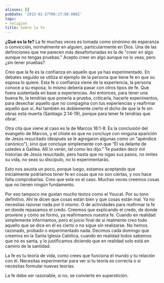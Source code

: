 ```yaml
---
aliases: []
pubDate: '2013-01-27T06:17:08.000Z'
tags:
- religion
title: Sobre la fe
---
```


**¿Qué es la fe?** La fe muchas veces es tomada como sinónimo de esperanza o convicción, normalmente en alguien, particularmente en Dios. Una de las definiciones que me parecen más desafortunadas es la de "creer en algo aunque no tengas pruebas." Acepto creer en algo aunque no lo veas, pero ¿sin tener pruebas?

Creo que la fe es la confianza en aquello que ya has experimentado. En debates seguido se utiliza el ejemplo de la persona que tiene fe en que su esposa lo quiere. Esta fe o confianza viene de la experiencia, la persona conoce a su esposa, lo mismo debería pasar con otros tipos de fe. Que fuera sustentada en base a experiencias. Así entonces, para tener una buena fe, la tendrías que ponerla a prueba, criticarla, hacerle experimentos, para desechar aquello que no compagina con tus experiencias y reafirmar aquello que sí. Así también es doblemente cierto el dicho de que la fe sin obras está muerta (Santiago 2:14-19), porque para tener fe tendrías que obrar.

Otra cita que viene al caso es la de Marcos 16:1-8. Es la conclusión del evangelio de Marcos, y el chiste es que no concluye con ninguna aparición de Jesús resucitado (después se le agregaron algunas como un "apéndice canónico"), sino que concluye simplemente con que “Él va delante de ustedes a Galilea. Allí lo verán, tal como les dijo.” Te pueden decir mil historias de Jesús resucitado, pero hasta que no sigas sus pasos, no imites su vida, no seas su discípulo, no lo experimentarás.

Esto nos asusta un poco, porque luego, estamos aceptando que inicialmente podríamos tener fe en cosas que no son ciertas, y nos hace falta comprobarlas. Creo que este es el caso. Muchas veces creemos cosas que no tienen ningún fundamento.

Por eso tampoco me gustan mucho textos como el Youcat. Por su tono definitivo. Ahí te dicen que cosas están bien y que cosas están mal. Ya no necesitas razonar nada por ti mismo. O de actividades para reafirmar la fe en donde repasamos el credo. Creemos que explicando el credo, de donde proviene y cómo se formo, ya reafirmamos nuestra fe. Cuando en realidad simplemente informamos, pero el juicio final de si realmente creo todo aquello que se dice en él es cierto o no sigue sin realizarse. No hemos razonado, probado o experimentado nada. Decimos cada domingo que creemos en la Santa Iglesia Católica, cuando en realidad todos sabemos que no es santa, y lo justificamos diciendo que en realidad solo está en camino de la santidad.

La fe es tu teoría de vida, como crees que funciona el mundo y tu relación con él. Necesitas experimentar para ver si tu teoría es correcta o si necesitas formular nuevas teorías.

La fe debe ser razonable, si no, se convierte en superstición.